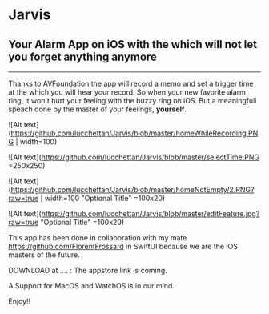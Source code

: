 # Jarvis

## Your Alarm App on iOS with the which will not let you forget anything anymore

---

Thanks to AVFoundation the app will record a memo and set a trigger time at the which you will hear your record. 
So when your new favorite alarm ring, it won't hurt your feeling with the buzzy ring on iOS. 
But a meaningfull speach done by the master of your feelings, **yourself**.

![Alt text](https://github.com/lucchettan/Jarvis/blob/master/homeWhileRecording.PNG | width=100)

![Alt text](https://github.com/lucchettan/Jarvis/blob/master/selectTime.PNG =250x250)


![Alt text](https://github.com/lucchettan/Jarvis/blob/master/homeNotEmpty/2.PNG?raw=true | width=100 "Optional Title" =100x20)

![Alt text](https://github.com/lucchettan/Jarvis/blob/master/editFeature.jpg?raw=true "Optional Title" =100x20)



This app has been done in collaboration with my mate https://github.com/FlorentFrossard in SwiftUI because we are the iOS masters of the future.

DOWNLOAD at .... : The appstore link is coming.


A Support for MacOS and WatchOS is in our mind. 

Enjoy!! 
